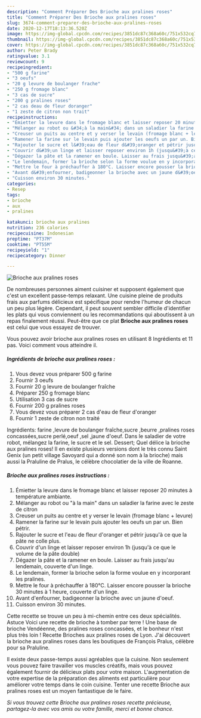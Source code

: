 ```yaml
---
description: "Comment Préparer Des Brioche aux pralines roses"
title: "Comment Préparer Des Brioche aux pralines roses"
slug: 3674-comment-preparer-des-brioche-aux-pralines-roses
date: 2020-12-17T18:13:36.520Z
image: https://img-global.cpcdn.com/recipes/3851dc87c368a60c/751x532cq70/brioche-aux-pralines-roses-photo-principale-de-la-recette.jpg
thumbnail: https://img-global.cpcdn.com/recipes/3851dc87c368a60c/751x532cq70/brioche-aux-pralines-roses-photo-principale-de-la-recette.jpg
cover: https://img-global.cpcdn.com/recipes/3851dc87c368a60c/751x532cq70/brioche-aux-pralines-roses-photo-principale-de-la-recette.jpg
author: Peter Brady
ratingvalue: 3.1
reviewcount: 9
recipeingredient:
- "500 g farine"
- "3 oeufs"
- "20 g levure de boulanger frache"
- "250 g fromage blanc"
- "3 cas de sucre"
- "200 g pralines roses"
- "2 cas deau de fleur doranger"
- "1 zeste de citron non trait"
recipeinstructions:
- "Émietter la levure dans le fromage blanc et laisser reposer 20 minutes à température ambiante."
- "Mélanger au robot ou &#34;à la main&#34; dans un saladier la farine avec le zeste de citron"
- "Creuser un puits au centre et y verser le levain (fromage blanc + levure)"
- "Ramener la farine sur le levain puis ajouter les oeufs un par un. Bien pétrir."
- "Rajouter le sucre et l&#39;eau de fleur d&#39;oranger et pétrir jusqu&#39;à ce que la pâte ne colle plus."
- "Couvrir d&#39;un linge et laisser reposer environ 1h (jusqu&#39;à ce que le volume de la pâte double)"
- "Dégazer la pâte et la ramener en boule. Laisser au frais jusqu&#39;au lendemain, couverte d&#39;un linge."
- "Le lendemain, former la brioche selon la forme voulue en y incorporant les pralines."
- "Mettre le four à préchauffer à 180°C. Laisser encore pousser la brioche 30 minutes à 1 heure, couverte d&#39;un linge."
- "Avant d&#39;enfourner, badigeonner la brioche avec un jaune d&#39;oeuf."
- "Cuisson environ 30 minutes."
categories:
- Resep
tags:
- brioche
- aux
- pralines

katakunci: brioche aux pralines 
nutrition: 236 calories
recipecuisine: Indonesian
preptime: "PT37M"
cooktime: "PT55M"
recipeyield: "1"
recipecategory: Dinner

---
```



![Brioche aux pralines roses](https://img-global.cpcdn.com/recipes/3851dc87c368a60c/751x532cq70/brioche-aux-pralines-roses-photo-principale-de-la-recette.jpg)

De nombreuses personnes aiment cuisiner et supposent également que c'est un excellent passe-temps relaxant. Une cuisine pleine de produits frais aux parfums délicieux est spécifique pour rendre l'humeur de chacun un peu plus légère. Cependant, il peut souvent sembler difficile d'identifier les plats qui vous conviennent ou les recommandations qui aboutissent à un repas finalement réussi. Peut-être que ce plat <strong> Brioche aux pralines roses </strong> est celui que vous essayez de trouver.

<!--inarticleads1-->

Vous pouvez avoir brioche aux pralines roses en utilisant 8 Ingrédients et 11 pas. Voici comment vous atteindre il.

##### Ingrédients de brioche aux pralines roses :

1. Vous devez vous préparer 500 g farine
1. Fournir 3 oeufs
1. Fournir 20 g levure de boulanger fraîche
1. Préparer 250 g fromage blanc
1. Utilisation 3 cas de sucre
1. Fournir 200 g pralines roses
1. Vous devez vous préparer 2 cas d&#39;eau de fleur d&#39;oranger
1. Fournir 1 zeste de citron non traité


Ingrédients: farine ,levure de boulanger fraîche,sucre ,beurre ,pralines roses concassées,sucre perlé,oeuf ,sel ,jaune d&#39;oeuf. Dans le saladier de votre robot, mélangez la farine, le sucre et le sel. Dessert; Quel délice la brioche aux pralines roses! Il en existe plusieurs versions dont le très connu Saint Genix (un petit village Savoyard qui a donné son nom à la brioche) mais aussi la Praluline de Pralus, le célèbre chocolatier de la ville de Roanne. 

<!--inarticleads2-->

##### Brioche aux pralines roses instructions :

1. Émietter la levure dans le fromage blanc et laisser reposer 20 minutes à température ambiante.
1. Mélanger au robot ou &#34;à la main&#34; dans un saladier la farine avec le zeste de citron
1. Creuser un puits au centre et y verser le levain (fromage blanc + levure)
1. Ramener la farine sur le levain puis ajouter les oeufs un par un. Bien pétrir.
1. Rajouter le sucre et l&#39;eau de fleur d&#39;oranger et pétrir jusqu&#39;à ce que la pâte ne colle plus.
1. Couvrir d&#39;un linge et laisser reposer environ 1h (jusqu&#39;à ce que le volume de la pâte double)
1. Dégazer la pâte et la ramener en boule. Laisser au frais jusqu&#39;au lendemain, couverte d&#39;un linge.
1. Le lendemain, former la brioche selon la forme voulue en y incorporant les pralines.
1. Mettre le four à préchauffer à 180°C. Laisser encore pousser la brioche 30 minutes à 1 heure, couverte d&#39;un linge.
1. Avant d&#39;enfourner, badigeonner la brioche avec un jaune d&#39;oeuf.
1. Cuisson environ 30 minutes.


Cette recette se trouve un peu à mi-chemin entre ces deux spécialités. Astuce Voici une recette de brioche à tomber par terre ! Une base de brioche Vendéenne, des pralines roses concassées, et le bonheur n&#39;est plus très loin ! Recette Brioches aux pralines roses de Lyon. J&#39;ai découvert la brioche aux pralines roses dans les boutiques de François Pralus, célèbre pour sa Praluline. 

<!--inarticleads1-->

<p>
Il existe deux passe-temps aussi agréables que la cuisine. Non seulement vous pouvez faire travailler vos muscles créatifs, mais vous pouvez également fournir de délicieux plats pour votre maison. L'augmentation de votre expertise de la préparation des aliments est particulière pour améliorer votre temps dans le coin cuisine. Tenter une recette Brioche aux pralines roses est un moyen fantastique de le faire.
</p>

<p>
<i>Si vous trouvez cette Brioche aux pralines roses recette précieuse, partagez-la avec vos amis ou votre famille, merci et bonne chance.</i>
</p>
